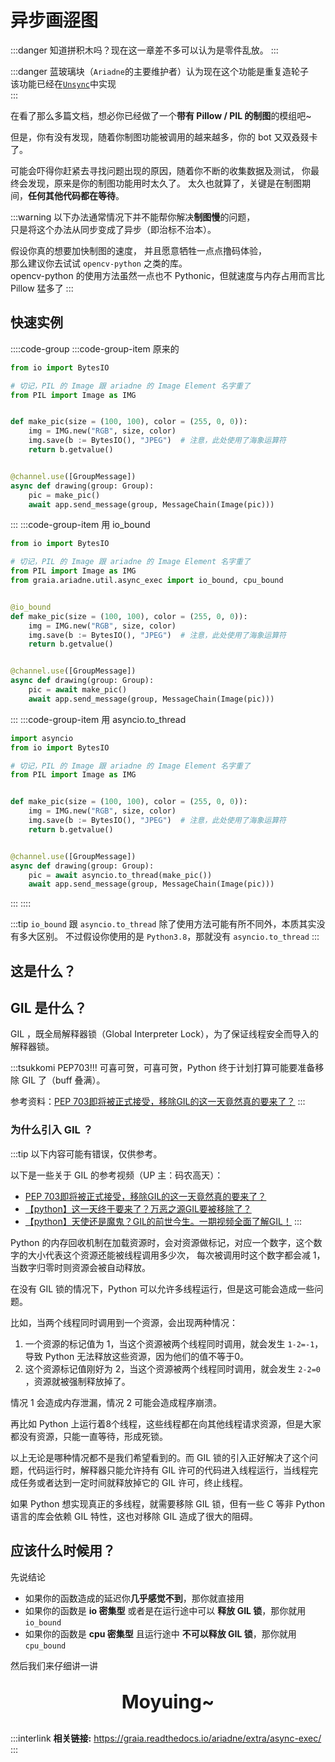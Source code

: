 # 异步画~~涩~~图

:::danger
知道拼积木吗？现在这一章差不多可以认为是零件乱放。
:::

:::danger
蓝玻璃块（`Ariadne`的主要维护者）认为现在这个功能是重复造轮子  
该功能已经在[`Unsync`](https://pypi.org/project/unsync/)中实现  
:::

在看了那么多篇文档，想必你已经做了一个**带有 Pillow / PIL 的制图**的模组吧~

但是，你有没有发现，随着你制图功能被调用的越来越多，你的 bot 又双叒叕卡了。

可能会吓得你赶紧去寻找问题出现的原因，随着你不断的收集数据及测试，
你最终会发现，原来是你的制图功能用时太久了。
太久也就算了，关键是在制图期间，**任何其他代码都在等待**。

:::warning
以下办法通常情况下并不能帮你解决**制图慢**的问题，  
只是将这个办法从同步变成了异步（即治标不治本）。

假设你真的想要加快制图的速度，
并且愿意牺牲一点点撸码体验，  
那么建议你去试试 `opencv-python` 之类的库。<br /><curtain> opencv-python 的使用方法虽然一点也不 Pythonic，但就速度与内存占用而言比 Pillow 猛多了</curtain>
:::

## 快速实例

::::code-group
:::code-group-item 原来的

```python
from io import BytesIO

# 切记，PIL 的 Image 跟 ariadne 的 Image Element 名字重了
from PIL import Image as IMG


def make_pic(size = (100, 100), color = (255, 0, 0)):
    img = IMG.new("RGB", size, color)
    img.save(b := BytesIO(), "JPEG")  # 注意，此处使用了海象运算符
    return b.getvalue()


@channel.use([GroupMessage])
async def drawing(group: Group):
    pic = make_pic()
    await app.send_message(group, MessageChain(Image(pic)))

```

:::
:::code-group-item 用 io_bound

```python
from io import BytesIO

# 切记，PIL 的 Image 跟 ariadne 的 Image Element 名字重了
from PIL import Image as IMG
from graia.ariadne.util.async_exec import io_bound, cpu_bound


@io_bound
def make_pic(size = (100, 100), color = (255, 0, 0)):
    img = IMG.new("RGB", size, color)
    img.save(b := BytesIO(), "JPEG")  # 注意，此处使用了海象运算符
    return b.getvalue()


@channel.use([GroupMessage])
async def drawing(group: Group):
    pic = await make_pic()
    await app.send_message(group, MessageChain(Image(pic)))
```

:::
:::code-group-item 用 asyncio.to_thread

```python
import asyncio
from io import BytesIO

# 切记，PIL 的 Image 跟 ariadne 的 Image Element 名字重了
from PIL import Image as IMG


def make_pic(size = (100, 100), color = (255, 0, 0)):
    img = IMG.new("RGB", size, color)
    img.save(b := BytesIO(), "JPEG")  # 注意，此处使用了海象运算符
    return b.getvalue()


@channel.use([GroupMessage])
async def drawing(group: Group):
    pic = await asyncio.to_thread(make_pic())
    await app.send_message(group, MessageChain(Image(pic)))
```

:::
::::

:::tip
`io_bound` 跟 `asyncio.to_thread` 除了使用方法可能有所不同外，本质其实没有多大区别。
不过假设你使用的是 `Python3.8`，那就没有 `asyncio.to_thread`
:::

## 这是什么？

<loading />

## GIL 是什么？

GIL ，既全局解释器锁（Global Interpreter Lock），为了保证线程安全而导入的解释器锁。

:::tsukkomi PEP703!!!
可喜可贺，可喜可贺，Python 终于计划打算可能要准备移除 GIL 了（buff 叠满）。

参考资料：[PEP 703即将被正式接受，移除GIL的这一天竟然真的要来了？](https://www.bilibili.com/video/BV1ph4y1c7ue)
:::

### 为什么引入 GIL ？

:::tip
以下内容可能有错误，仅供参考。

以下是一些关于 GIL 的参考视频（UP 主：码农高天）：

- [PEP 703即将被正式接受，移除GIL的这一天竟然真的要来了？](https://www.bilibili.com/video/BV1ph4y1c7ue)
- [【python】这一天终于要来了？万恶之源GIL要被移除了？](https://www.bilibili.com/video/BV1Hs4y1t7PK)
- [【python】天使还是魔鬼？GIL的前世今生。一期视频全面了解GIL！](https://www.bilibili.com/video/BV1za411t7dR)
:::

Python 的内存回收机制在加载资源时，会对资源做标记，对应一个数字，这个数字的大小代表这个资源还能被线程调用多少次，
每次被调用时这个数字都会减 1，当数字归零时则资源会被自动释放。

在没有 GIL 锁的情况下，Python 可以允许多线程运行，但是这可能会造成一些问题。

比如，当两个线程同时调用到一个资源，会出现两种情况：

1. 一个资源的标记值为 1，当这个资源被两个线程同时调用，就会发生 `1-2=-1`，导致 Python 无法释放这些资源，因为他们的值不等于0。
2. 这个资源标记值刚好为 2，当这个资源被两个线程同时调用，就会发生 `2-2=0` ，资源就被强制释放掉了。

情况 1 会造成内存泄漏，情况 2 可能会造成程序崩溃。

再比如 Python 上运行着8个线程，这些线程都在向其他线程请求资源，但是大家都没有资源，只能一直等待，形成死锁。

以上无论是哪种情况都不是我们希望看到的。而 GIL 锁的引入正好解决了这个问题，代码运行时，解释器只能允许持有
GIL 许可的代码进入线程运行，当线程完成任务或者达到一定时间就释放掉它的 GIL 许可，终止线程。

如果 Python 想实现真正的多线程，就需要移除 GIL 锁，但有一些 C 等非 Python 语言的库会依赖 GIL
特性，这也对移除 GIL 造成了很大的阻碍。

## 应该什么时候用？

先说结论

- 如果你的函数造成的延迟你**几乎感觉不到**，那你就直接用
- 如果你的函数是 **io 密集型** 或者是在运行途中可以 **释放 GIL 锁**，那你就用 `io_bound`
- 如果你的函数是 **cpu 密集型** 且运行途中 **不可以释放 GIL 锁**，那你就用 `cpu_bound`

然后我们来仔细讲一讲

<p align="center" style="font-size: 30px"><strong>Moyuing~</strong></p>

<loading />

:::interlink
**相关链接:** <https://graia.readthedocs.io/ariadne/extra/async-exec/>
:::
